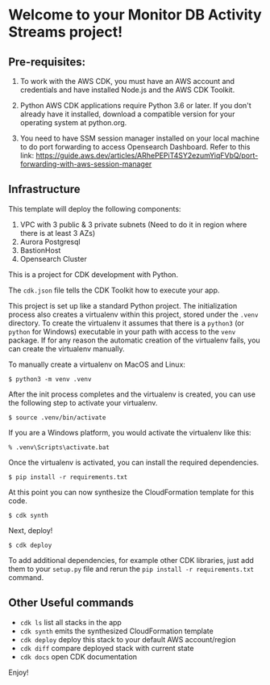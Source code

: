 
# Welcome to your Monitor DB Activity Streams project!

## Pre-requisites:
1. To work with the AWS CDK, you must have an AWS account and credentials and have installed Node.js and the AWS CDK Toolkit. 

2. Python AWS CDK applications require Python 3.6 or later. If you don't already have it installed, download a compatible version 
for your operating system at python.org.

3. You need to have SSM session manager installed on your local machine to do port forwarding to access Opensearch Dashboard.
Refer to this link: https://guide.aws.dev/articles/ARhePEPiT4SY2ezumYiqFVbQ/port-forwarding-with-aws-session-manager

## Infrastructure
This template will deploy the following components:
1. VPC with 3 public & 3 private subnets (Need to do it in region where there is at least 3 AZs)
2. Aurora Postgresql
3. BastionHost
4. Opensearch Cluster



This is a project for CDK development with Python.

The `cdk.json` file tells the CDK Toolkit how to execute your app.

This project is set up like a standard Python project.  The initialization
process also creates a virtualenv within this project, stored under the `.venv`
directory.  To create the virtualenv it assumes that there is a `python3`
(or `python` for Windows) executable in your path with access to the `venv`
package. If for any reason the automatic creation of the virtualenv fails,
you can create the virtualenv manually.

To manually create a virtualenv on MacOS and Linux:

```
$ python3 -m venv .venv
```

After the init process completes and the virtualenv is created, you can use the following
step to activate your virtualenv.

```
$ source .venv/bin/activate
```

If you are a Windows platform, you would activate the virtualenv like this:

```
% .venv\Scripts\activate.bat
```

Once the virtualenv is activated, you can install the required dependencies.

```
$ pip install -r requirements.txt
```

At this point you can now synthesize the CloudFormation template for this code.

```
$ cdk synth
```

Next, deploy!
```
$ cdk deploy
```

To add additional dependencies, for example other CDK libraries, just add
them to your `setup.py` file and rerun the `pip install -r requirements.txt`
command.

## Other Useful commands

 * `cdk ls`          list all stacks in the app
 * `cdk synth`       emits the synthesized CloudFormation template
 * `cdk deploy`      deploy this stack to your default AWS account/region
 * `cdk diff`        compare deployed stack with current state
 * `cdk docs`        open CDK documentation

Enjoy!
